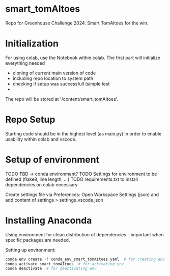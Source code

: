 # smart_tomAItoes
Repo for Greenhouse Challenge 2024. Smart TomAItoes for the win.

# Initialization
For using colab, use the Notebook within colab.
The first part will initialize everything needed
  - cloning of current main version of code
  - including repo location to system path
  - checking if setup was successfull (simple test
  - 
The repo will be stored at '/content/smart_tomAItoes'.

# Repo Setup
Starting code should be in the highest level (as main.py) in order to enable usability within colab and vscode.

# Setup of environment 
TODO TBD -> conda environment?
TODO Settings for environment to be defined (flake8, line length, ...)
TODO requirements.txt to install dependencies on colab necessary

Create settings file via Preferences: Open Workspace Settings (json) and add content of settings > settings_vscode.json

# Installing Anaconda
Using environment for clean distribution of dependencies - important when specific packages are needed.

Setting up environment:
```bash
conda env create -f conda_env_smart_tomAItoes.yaml  # for creating env
conda activate smart_tomAItoes  # for activating env
conda deactivate  # for deactivating env
```


